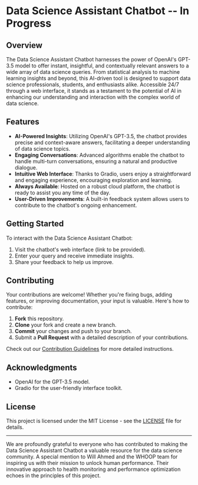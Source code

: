 # Data Science Assistant Chatbot -- In Progress

## Overview

The Data Science Assistant Chatbot harnesses the power of OpenAI's GPT-3.5 model to offer instant, insightful, and contextually relevant answers to a wide array of data science queries. From statistical analysis to machine learning insights and beyond, this AI-driven tool is designed to support data science professionals, students, and enthusiasts alike. Accessible 24/7 through a web interface, it stands as a testament to the potential of AI in enhancing our understanding and interaction with the complex world of data science.

## Features

- **AI-Powered Insights**: Utilizing OpenAI's GPT-3.5, the chatbot provides precise and context-aware answers, facilitating a deeper understanding of data science topics.
- **Engaging Conversations**: Advanced algorithms enable the chatbot to handle multi-turn conversations, ensuring a natural and productive dialogue.
- **Intuitive Web Interface**: Thanks to Gradio, users enjoy a straightforward and engaging experience, encouraging exploration and learning.
- **Always Available**: Hosted on a robust cloud platform, the chatbot is ready to assist you any time of the day.
- **User-Driven Improvements**: A built-in feedback system allows users to contribute to the chatbot's ongoing enhancement.

## Getting Started

To interact with the Data Science Assistant Chatbot:
1. Visit the chatbot's web interface (link to be provided).
2. Enter your query and receive immediate insights.
3. Share your feedback to help us improve.

## Contributing

Your contributions are welcome! Whether you're fixing bugs, adding features, or improving documentation, your input is valuable. Here's how to contribute:
1. **Fork** this repository.
2. **Clone** your fork and create a new branch.
3. **Commit** your changes and push to your branch.
4. Submit a **Pull Request** with a detailed description of your contributions.

Check out our [Contribution Guidelines](CONTRIBUTING.md) for more detailed instructions.

## Acknowledgments

- OpenAI for the GPT-3.5 model.
- Gradio for the user-friendly interface toolkit.

## License

This project is licensed under the MIT License - see the [LICENSE](LICENSE.md) file for details.

---
We are profoundly grateful to everyone who has contributed to making the Data Science Assistant Chatbot a valuable resource for the data science community. A special mention to Will Ahmed and the WHOOP team for inspiring us with their mission to unlock human performance. Their innovative approach to health monitoring and performance optimization echoes in the principles of this project.


